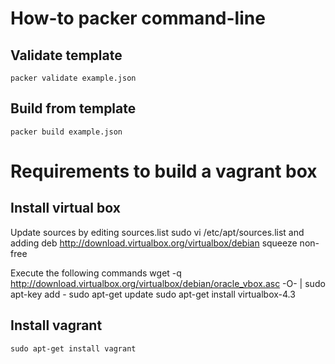 How-to packer command-line
==========================
Validate template
-----------------
    packer validate example.json

Build from template
-------------------
    packer build example.json

Requirements to build a vagrant box
===================================
Install virtual box
-------------------
Update sources by editing sources.list 
    sudo vi /etc/apt/sources.list
and adding
    deb http://download.virtualbox.org/virtualbox/debian squeeze non-free

Execute the following commands
    wget -q http://download.virtualbox.org/virtualbox/debian/oracle_vbox.asc -O- | sudo apt-key add -
    sudo apt-get update
    sudo apt-get install virtualbox-4.3

Install vagrant
---------------
    sudo apt-get install vagrant

